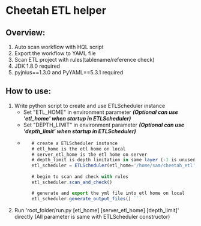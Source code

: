 # Cheetah ETL helper

## Overview:
1. Auto scan workflow with HQL script
2. Export the workflow to YAML file
3. Scan ETL project with rules(tablename/reference check)
4. JDK 1.8.0 required
5. pyjnius==1.3.0 and PyYAML==5.3.1 required

## How to use:
1. Write python script to create and use ETLScheduler instance
   - Set "ETL_HOME" in environment parameter ***(Optional can use 'etl_home' when startup in ETLScheduler)***
   - Set "DEPTH_LIMIT" in environment parameter ***(Optional can use 'depth_limit' when startup in ETLScheduler)***
   - ```javascript 
        # create a ETLScheduler instance 
        # etl_home is the etl home on local
        # server_etl_home is the etl home on server
        # depth_limit is depth limitation in same layer (-1 is unused)
        etl_scheduler = ETLScheduler(etl_home='/home/sam/cheetah_etl', server_etl_home='/home/sam.works/cheetah_etl' depth_limit=1)
        
        # begin to scan and check with rules
        etl_scheduler.scan_and_check()

        # generate and export the yml file into etl home on local
        etl_scheduler.generate_output_files() ```
2. Run 'root_folder/run.py [etl_home] [server_etl_home] [depth_limit]' directly (All parameter is same with ETLScheduler constructor)
